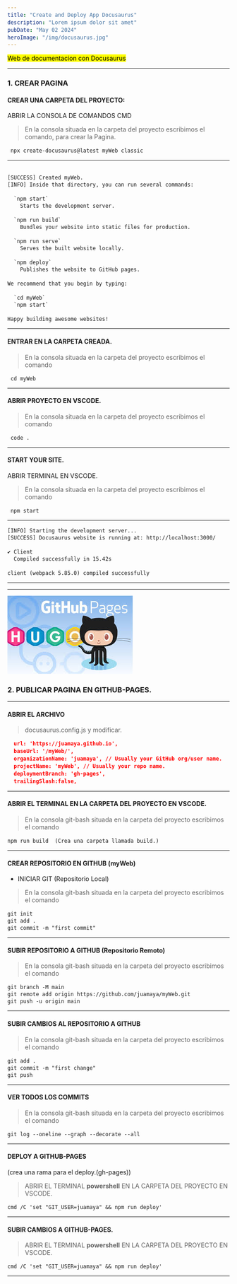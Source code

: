 ```yaml
---
title: "Create and Deploy App Docusaurus"
description: "Lorem ipsum dolor sit amet"
pubDate: "May 02 2024"
heroImage: "/img/docusaurus.jpg"
---
```


 

 <mark>  Web de documentacion  con Docusaurus  </mark>


---


 ### 1. CREAR PAGINA

  ####   CREAR UNA CARPETA DEL PROYECTO:

ABRIR LA CONSOLA DE COMANDOS CMD

>En la consola situada en la carpeta del proyecto escribimos el comando, para crear la Pagina.
~~~
 npx create-docusaurus@latest myWeb classic
~~~
 
---


~~~ 
 
[SUCCESS] Created myWeb.
[INFO] Inside that directory, you can run several commands:

  `npm start`
    Starts the development server.

  `npm run build`
    Bundles your website into static files for production.

  `npm run serve`
    Serves the built website locally.

  `npm deploy`
    Publishes the website to GitHub pages.

We recommend that you begin by typing:

  `cd myWeb`
  `npm start`

Happy building awesome websites!
~~~


---

 #### ENTRAR EN LA CARPETA CREADA.

>En la consola situada en la carpeta del proyecto escribimos el comando
~~~
 cd myWeb
~~~
---

 #### ABRIR PROYECTO EN VSCODE.

>En la consola situada en la carpeta del proyecto escribimos el comando
~~~
 code .
~~~
---
 
 #### START YOUR SITE.
ABRIR TERMINAL EN VSCODE.
>En la consola situada en la carpeta del proyecto escribimos el comando
~~~
 npm start
~~~

----

~~~
[INFO] Starting the development server...
[SUCCESS] Docusaurus website is running at: http://localhost:3000/

✔ Client
  Compiled successfully in 15.42s

client (webpack 5.85.0) compiled successfully
~~~
---

---
![docusaurus](/public/img/gh-pages.jpg)
### 2. PUBLICAR PAGINA EN GITHUB-PAGES.


---

#### ABRIR EL ARCHIVO

> docusaurus.config.js y modificar.
```json
  url: 'https://juamaya.github.io',
  baseUrl: '/myWeb/',
  organizationName: 'juamaya', // Usually your GitHub org/user name.
  projectName: 'myWeb', // Usually your repo name.
  deploymentBranch: 'gh-pages',
  trailingSlash:false,
```

---

#### ABRIR EL TERMINAL EN LA CARPETA DEL PROYECTO EN VSCODE.

> En la consola git-bash situada en la carpeta del proyecto escribimos el comando
```
npm run build  (Crea una carpeta llamada build.)
```

---


####  CREAR REPOSITORIO EN GITHUB (myWeb)

- INICIAR GIT (Repositorio Local)

 > En la consola git-bash situada en la carpeta del proyecto escribimos el comando
```
git init
git add .
git commit -m "first commit"
```

---

####  SUBIR REPOSITORIO A GITHUB (Repositorio Remoto)

 > En la consola git-bash situada en la carpeta del proyecto escribimos el comando
```
git branch -M main
git remote add origin https://github.com/juamaya/myWeb.git
git push -u origin main
```

---


####  SUBIR CAMBIOS AL REPOSITORIO A GITHUB

 > En la consola git-bash situada en la carpeta del proyecto escribimos el comando
```
git add .
git commit -m "first change"
git push
```

---



####  VER  TODOS LOS COMMITS

 > En la consola git-bash situada en la carpeta del proyecto escribimos el comando
```
git log --oneline --graph --decorate --all
```

---


####  DEPLOY A GITHUB-PAGES

(crea una rama para el deploy.(gh-pages))

> ABRIR EL TERMINAL **powershell**  EN LA CARPETA DEL PROYECTO EN VSCODE.
```
cmd /C 'set "GIT_USER=juamaya" && npm run deploy'
```

---


####  SUBIR CAMBIOS A GITHUB-PAGES.

> ABRIR EL TERMINAL **powershell** EN LA CARPETA DEL PROYECTO EN VSCODE.
```
cmd /C 'set "GIT_USER=juamaya" && npm run deploy'
```

---